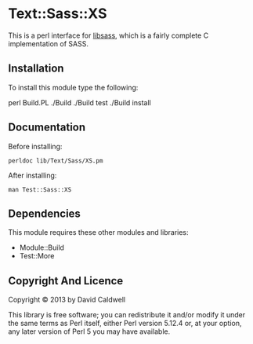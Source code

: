 Text::Sass::XS
==============

This is a perl interface for [libsass](https://github.com/hcatlin/libsass),
which is a fairly complete C implementation of SASS.

Installation
------------

To install this module type the following:

   perl Build.PL
   ./Build
   ./Build test
   ./Build install

Documentation
-------------

Before installing:

    perldoc lib/Text/Sass/XS.pm

After installing:

    man Test::Sass::XS

Dependencies
------------

This module requires these other modules and libraries:

  * Module::Build
  * Test::More

Copyright And Licence
---------------------

Copyright © 2013 by David Caldwell

This library is free software; you can redistribute it and/or modify
it under the same terms as Perl itself, either Perl version 5.12.4 or,
at your option, any later version of Perl 5 you may have available.
